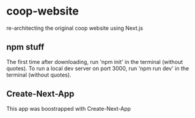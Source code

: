 # coop-website
re-architecting the original coop website using Next.js

## npm stuff
The first time after downloading, run 'npm init' in the terminal (without quotes). 
To run a local dev server on port 3000, run 'npm run dev' in the terminal (without quotes). 

## Create-Next-App
This app was boostrapped with Create-Next-App